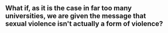 ## What if, as it is the case in far too many universities, we are given the message that sexual violence isn't actually a form of violence?
